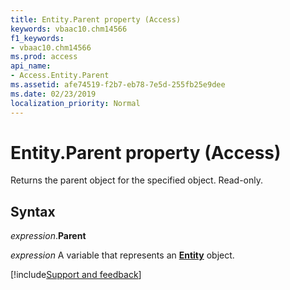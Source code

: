 ```yaml
---
title: Entity.Parent property (Access)
keywords: vbaac10.chm14566
f1_keywords:
- vbaac10.chm14566
ms.prod: access
api_name:
- Access.Entity.Parent
ms.assetid: afe74519-f2b7-eb78-7e5d-255fb25e9dee
ms.date: 02/23/2019
localization_priority: Normal
---
```



# Entity.Parent property (Access)

Returns the parent object for the specified object. Read-only.


## Syntax

_expression_.**Parent**

_expression_ A variable that represents an **[Entity](Access.Entity.md)** object.




[!include[Support and feedback](~/includes/feedback-boilerplate.md)]